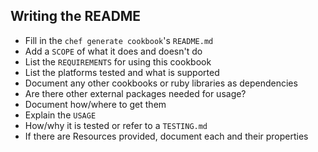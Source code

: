 ## Writing the README
* Fill in the `chef generate cookbook`'s `README.md`
* Add a `SCOPE` of what it does and doesn't do
* List the `REQUIREMENTS` for using this cookbook
* List the platforms tested and what is supported
* Document any other cookbooks or ruby libraries as dependencies
* Are there other external packages needed for usage?
 * Document how/where to get them
* Explain the `USAGE`
* How/why it is tested or refer to a `TESTING.md`
* If there are Resources provided, document each and their properties
